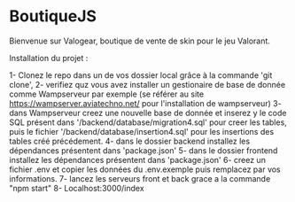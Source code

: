 # BoutiqueJS

Bienvenue sur Valogear, boutique de vente de skin pour le jeu Valorant.

Installation du projet :

  1- Clonez le repo dans un de vos dossier local grâce à la commande 'git clone',
  2- verifiez quz vous avez installer un gestionaire de base de donnée comme Wampserveur par exemple (se référer au site https://wampserver.aviatechno.net/ pour l'installation de wampserveur)
  3- dans Wampserveur creez une nouvelle base de donnée et inserez y le code SQL présent dans '/backend/database/migration4.sql' pour creer les tables, puis le fichier '/backend/database/insertion4.sql' pour les insertions des tables créé précédement. 
  4- dans le dossier backend installez les dépendances présentent dans 'package.json'
  5- dans le dossier frontend installez les dépendances présentent dans 'package.json'
  6- creez un fichier .env et copier les données du .env.exemple puis remplacez par vos informations.
  7- lancez les serveurs front et back grace a la commande "npm start"
  8- Localhost:3000/index
